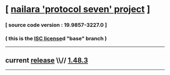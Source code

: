 
# [ [nailara 'protocol seven' project](http://src.nailara.net/) ]

### [ source code version : 19.9857-3227.0 ]

### ( this is the [ISC license](license)d "base" branch )
---
## current [release](https://github.com/anotherlink/nailara/releases) \\\\// [1.48.3](https://github.com/anotherlink/nailara/releases/tag/1.48.3)
---
